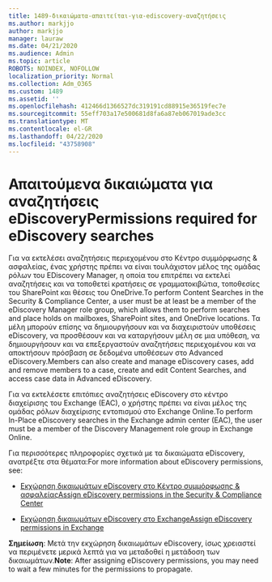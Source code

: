 ```yaml
---
title: 1489-δικαιώματα-απαιτείται-για-ediscovery-αναζητήσεις
ms.author: markjjo
author: markjjo
manager: lauraw
ms.date: 04/21/2020
ms.audience: Admin
ms.topic: article
ROBOTS: NOINDEX, NOFOLLOW
localization_priority: Normal
ms.collection: Adm_O365
ms.custom: 1489
ms.assetid: ''
ms.openlocfilehash: 412466d1366527dc319191cd88915e36519fec7e
ms.sourcegitcommit: 55eff703a17e500681d8fa6a87eb067019ade3cc
ms.translationtype: MT
ms.contentlocale: el-GR
ms.lasthandoff: 04/22/2020
ms.locfileid: "43758908"
---
```

# <a name="permissions-required-for-ediscovery-searches"></a><span data-ttu-id="fdb48-102">Απαιτούμενα δικαιώματα για αναζητήσεις eDiscovery</span><span class="sxs-lookup"><span data-stu-id="fdb48-102">Permissions required for eDiscovery searches</span></span>

<span data-ttu-id="fdb48-103">Για να εκτελέσει αναζητήσεις περιεχομένου στο Κέντρο συμμόρφωσης & ασφαλείας, ένας χρήστης πρέπει να είναι τουλάχιστον μέλος της ομάδας ρόλων του EDiscovery Manager, η οποία του επιτρέπει να εκτελεί αναζητήσεις και να τοποθετεί κρατήσεις σε γραμματοκιβώτια, τοποθεσίες του SharePoint και θέσεις του OneDrive.</span><span class="sxs-lookup"><span data-stu-id="fdb48-103">To perform Content Searches in the Security & Compliance Center, a user must be at least be a member of the eDiscovery Manager role group, which allows them to perform searches and place holds on mailboxes, SharePoint sites, and OneDrive locations.</span></span> <span data-ttu-id="fdb48-104">Τα μέλη μπορούν επίσης να δημιουργήσουν και να διαχειριστούν υποθέσεις eDiscovery, να προσθέσουν και να καταργήσουν μέλη σε μια υπόθεση, να δημιουργήσουν και να επεξεργαστούν αναζητήσεις περιεχομένου και να αποκτήσουν πρόσβαση σε δεδομένα υποθέσεων στο Advanced eDiscovery.</span><span class="sxs-lookup"><span data-stu-id="fdb48-104">Members can also create and manage eDiscovery cases, add and remove members to a case, create and edit Content Searches, and access case data in Advanced eDiscovery.</span></span>

<span data-ttu-id="fdb48-105">Για να εκτελέσετε επιτόπιες αναζητήσεις eDiscovery στο κέντρο διαχείρισης του Exchange (EAC), ο χρήστης πρέπει να είναι μέλος της ομάδας ρόλων διαχείρισης εντοπισμού στο Exchange Online.</span><span class="sxs-lookup"><span data-stu-id="fdb48-105">To perform In-Place eDiscovery searches in the Exchange admin center (EAC), the user must be a member of the Discovery Management role group in Exchange Online.</span></span>

<span data-ttu-id="fdb48-106">Για περισσότερες πληροφορίες σχετικά με τα δικαιώματα eDiscovery, ανατρέξτε στα θέματα:</span><span class="sxs-lookup"><span data-stu-id="fdb48-106">For more information about eDiscovery permissions, see:</span></span> 

- [<span data-ttu-id="fdb48-107">Εκχώρηση δικαιωμάτων eDiscovery στο Κέντρο συμμόρφωσης & ασφαλείας</span><span class="sxs-lookup"><span data-stu-id="fdb48-107">Assign eDiscovery permissions in the Security & Compliance Center</span></span>](https://docs.microsoft.com/office365/securitycompliance/assign-ediscovery-permissions)

- [<span data-ttu-id="fdb48-108">Εκχώρηση δικαιωμάτων eDiscovery στο Exchange</span><span class="sxs-lookup"><span data-stu-id="fdb48-108">Assign eDiscovery permissions in Exchange</span></span>](https://docs.microsoft.com/exchange/security-and-compliance/in-place-ediscovery/assign-ediscovery-permissions)

<span data-ttu-id="fdb48-109">**Σημείωση**: Μετά την εκχώρηση δικαιωμάτων eDiscovery, ίσως χρειαστεί να περιμένετε μερικά λεπτά για να μεταδοθεί η μετάδοση των δικαιωμάτων.</span><span class="sxs-lookup"><span data-stu-id="fdb48-109">**Note**: After assigning eDiscovery permissions, you may need to wait a few minutes for the permissions to propagate.</span></span>
